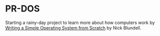 # PR-DOS

Starting a rainy-day project to learn more about how computers work by
[Writing a Simple Operating System from Scratch](./Writing%20a%20Simple%20Operating%20System%20from%20Scratch.pdf)
by Nick Blundell.

